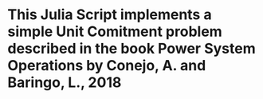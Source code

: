 # This Julia Script implements a simple Unit Comitment problem described in the book Power System Operations by Conejo, A. and Baringo, L., 2018
